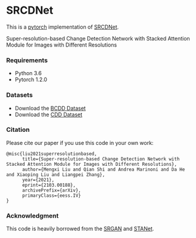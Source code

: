 # SRCDNet

This is a [pytorch](http://pytorch.org/) implementation of [SRCDNet](https://arxiv.org/abs/2103.00188).

Super-resolution-based Change Detection Network with Stacked Attention Module for Images with Different Resolutions



### Requirements

- Python 3.6
- Pytorch 1.2.0

### Datasets

- Download the [BCDD Dataset](https://study.rsgis.whu.edu.cn/pages/download/building_dataset.html)
- Download the [CDD Dataset](https://drive.google.com/file/d/1GX656JqqOyBi_Ef0w65kDGVto-nHrNs9/edit)

### Citation

Please cite our paper if you use this code in your own work:

```
@misc{liu2021superresolutionbased,
      title={Super-resolution-based Change Detection Network with Stacked Attention Module for Images with Different Resolutions}, 
      author={Mengxi Liu and Qian Shi and Andrea Marinoni and Da He and Xiaoping Liu and Liangpei Zhang},
      year={2021},
      eprint={2103.00188},
      archivePrefix={arXiv},
      primaryClass={eess.IV}
}
```



### Acknowledgment

This code is heavily borrowed from the [SRGAN](https://github.com/leftthomas/SRGAN) and [STANet](https://github.com/justchenhao/STANet).